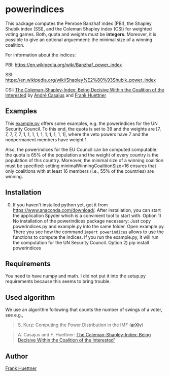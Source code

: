 # powerindices
This package computes 
the Penrose Banzhaf index (PBI), 
the Shapley Shubik index (SSI), and 
the Coleman Shapley index (CSI)
for weighted voting games. 
Both, quota and weights must be **integers**.
Moreover, it is possible to give an optional arguemnent: the minimal size of a winning coalition.

For information about the indices:

PBI: https://en.wikipedia.org/wiki/Banzhaf_power_index

SSI: https://en.wikipedia.org/wiki/Shapley%E2%80%93Shubik_power_index

CSI: [The Coleman-Shapley-Index: Being Decisive Within the Coalition of the Interested](http://xn--frankhttner-yhb.de/frankhuettner/wp-content/uploads/2018/05/colsha.pdf) by [André Casajus](http:www.casajus.de) and [Frank Huettner](http:www.frankhuettner.de)



## Examples
This [example.py](https://github.com/frankhuettner/powerindices/blob/master/example.py) offers some examples, e.g. the powerindices for the UN Security Council. To this end, the quota is set to 39 and the weights are [7, 7, 7, 7, 7, 1, 1, 1, 1, 1, 1, 1, 1, 1, 1], where the veto powers have 7 and the nonpermanent members have weight 1. 

Also, the powerindices for the EU Council can be computed computable: the quota is 65% of the population and the weight of every country is the population of this country. Moreover, the minimal size of a winning coalition must be specified: setting minimalWinningCoalitionSize=16 ensures that only coalitions with at least 16 members (i.e., 55% of the countries) are winning.


## Installation
0) If you haven't installed python yet, get it from https://www.anaconda.com/download/. After installation, you can start the application Spyder which is a convinient tool to start with. 
Option 1) No installation of the powerindices package necessary: Just copy powerindices.py and example.py into the same folder. Open example.py. There you see how the command `import powerindices` allows to use the functions to compute the indices. If you run the example.py, it will run the computation for the UN Security Council.
Option 2) pip install powerindices

## Requirements
You need to have numpy and math. I did not put it into the setup.py requirements because this seems to bring trouble.

## Used algorithm
We use an algorithm following that counts the number of swings of a voter, see e.g.,
> S. Kurz: Computing the Power Distribution in the IMF ([arXiv](http://arxiv.org/abs/1603.01443))

> A. Casajus and F. Huettner: [The Coleman-Shapley-Index: Being Decisive Within the Coalition of the Interested'](http://xn--frankhttner-yhb.de/frankhuettner/wp-content/uploads/2018/05/colsha.pdf)

## Author
[Frank Huettner](http:www.frankhuettner.de)
